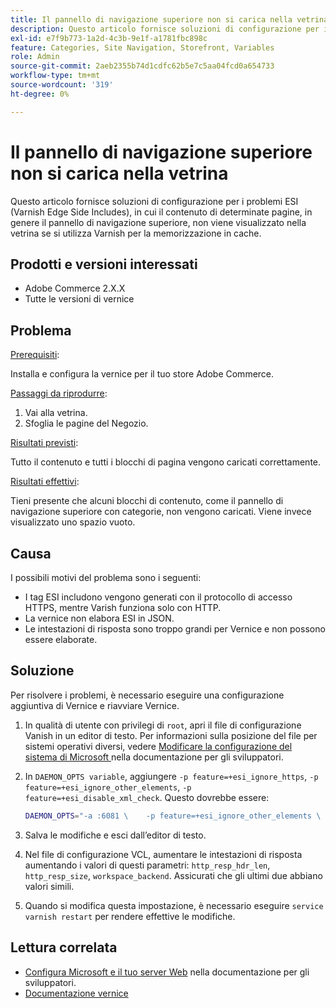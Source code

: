 ```yaml
---
title: Il pannello di navigazione superiore non si carica nella vetrina
description: Questo articolo fornisce soluzioni di configurazione per i problemi ESI (Varnish Edge Side Includes), in cui il contenuto di determinate pagine, in genere il pannello di navigazione superiore, non viene visualizzato nella vetrina se si utilizza Varnish per la memorizzazione in cache.
exl-id: e7f9b773-1a2d-4c3b-9e1f-a1781fbc898c
feature: Categories, Site Navigation, Storefront, Variables
role: Admin
source-git-commit: 2aeb2355b74d1cdfc62b5e7c5aa04fcd0a654733
workflow-type: tm+mt
source-wordcount: '319'
ht-degree: 0%

---
```


# Il pannello di navigazione superiore non si carica nella vetrina

Questo articolo fornisce soluzioni di configurazione per i problemi ESI (Varnish Edge Side Includes), in cui il contenuto di determinate pagine, in genere il pannello di navigazione superiore, non viene visualizzato nella vetrina se si utilizza Varnish per la memorizzazione in cache.

## Prodotti e versioni interessati

* Adobe Commerce 2.X.X
* Tutte le versioni di vernice

## Problema

<u>Prerequisiti</u>:

Installa e configura la vernice per il tuo store Adobe Commerce.

<u>Passaggi da riprodurre</u>:

1. Vai alla vetrina.
1. Sfoglia le pagine del Negozio.

<u>Risultati previsti</u>:

Tutto il contenuto e tutti i blocchi di pagina vengono caricati correttamente.

<u>Risultati effettivi</u>:

Tieni presente che alcuni blocchi di contenuto, come il pannello di navigazione superiore con categorie, non vengono caricati. Viene invece visualizzato uno spazio vuoto.

## Causa

I possibili motivi del problema sono i seguenti:

* I tag ESI includono vengono generati con il protocollo di accesso HTTPS, mentre Varish funziona solo con HTTP.
* La vernice non elabora ESI in JSON.
* Le intestazioni di risposta sono troppo grandi per Vernice e non possono essere elaborate.

## Soluzione

Per risolvere i problemi, è necessario eseguire una configurazione aggiuntiva di Vernice e riavviare Vernice.

1. In qualità di utente con privilegi di `root`, apri il file di configurazione Vanish in un editor di testo. Per informazioni sulla posizione del file per sistemi operativi diversi, vedere [Modificare la configurazione del sistema di Microsoft ](https://experienceleague.adobe.com/en/docs/commerce-operations/configuration-guide/cache/config-varnish-server) nella documentazione per gli sviluppatori.
1. In `DAEMON_OPTS variable`, aggiungere `-p feature=+esi_ignore_https`, `-p  feature=+esi_ignore_other_elements`, `-p  feature=+esi_disable_xml_check`. Questo dovrebbe essere:

   ```bash
   DAEMON_OPTS="-a :6081 \    -p feature=+esi_ignore_other_elements \    -p feature=+esi_disable_xml_check \    -p feature=+esi_ignore_https \    -T localhost:6082 \    -f /etc/varnish/default.vcl \    -S /etc/varnish/secret \    -s malloc,256m"
   ```

1. Salva le modifiche e esci dall’editor di testo.
1. Nel file di configurazione VCL, aumentare le intestazioni di risposta aumentando i valori di questi parametri: `http_resp_hdr_len`, `http_resp_size`, `workspace_backend`. Assicurati che gli ultimi due abbiano valori simili.
1. Quando si modifica questa impostazione, è necessario eseguire `service varnish restart` per rendere effettive le modifiche.

## Lettura correlata

* [Configura Microsoft e il tuo server Web](https://experienceleague.adobe.com/en/docs/commerce-operations/configuration-guide/cache/config-varnish-server) nella documentazione per gli sviluppatori.
* [Documentazione vernice](https://varnish-cache.org/docs/5.1/reference/index.html)

